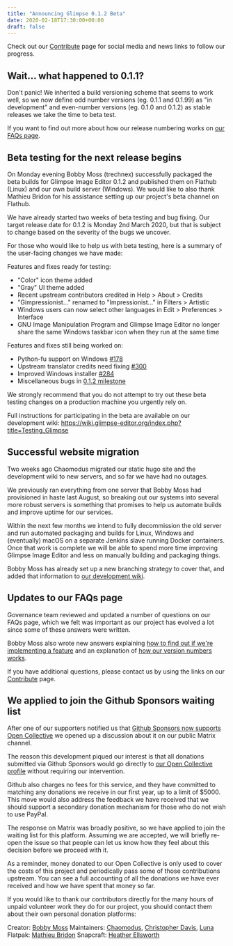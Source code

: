 ```yaml
---
title: "Announcing Glimpse 0.1.2 Beta"
date: 2020-02-18T17:30:00+00:00
draft: false
---
```

Check out our [Contribute](/contribute/) page for social media and news links to follow our progress.

## Wait... what happened to 0.1.1?
Don't panic! We inherited a build versioning scheme that seems to work well, so we now define odd number versions (eg. 0.1.1 and 0.1.99) as "in development" and even-number versions (eg. 0.1.0 and 0.1.2) as stable releases we take the time to beta test.

If you want to find out more about how our release numbering works on [our FAQs page](/about/#how-does-your-release-numbering-work).

## Beta testing for the next release begins
On Monday evening Bobby Moss (trechnex) successfully packaged the beta builds for Glimpse Image Editor 0.1.2 and published them on Flathub (Linux) and our own build server (Windows). We would like to also thank Mathieu Bridon for his assistance setting up our project's beta channel on Flathub.

We have already started two weeks of beta testing and bug fixing. Our target release date for 0.1.2 is Monday 2nd March 2020, but that is subject to change based on the severity of the bugs we uncover.

For those who would like to help us with beta testing, here is a summary of the user-facing changes we have made:

Features and fixes ready for testing: 

* "Color" icon theme added
* "Gray" UI theme added
* Recent upstream contributors credited in Help > About > Credits
* "Gimpressionist..." renamed to "Impressionist..." in Filters > Artistic
* Windows users can now select other languages in Edit > Preferences > Interface
* GNU Image Manipulation Program and Glimpse Image Editor no longer share the same Windows taskbar icon when they run at the same time

Features and fixes still being worked on:

* Python-fu support on Windows [#178](https://github.com/glimpse-editor/Glimpse/issues/178)
* Upstream translator credits need fixing [#300](https://github.com/glimpse-editor/Glimpse/issues/300)
* Improved Windows installer [#284](https://github.com/glimpse-editor/Glimpse/issues/284)
* Miscellaneous bugs in [0.1.2 milestone](https://github.com/glimpse-editor/Glimpse/milestone/9)

We strongly recommend that you do not attempt to try out these beta testing changes on a production machine you urgently rely on.

Full instructions for participating in the beta are available on our development wiki: https://wiki.glimpse-editor.org/index.php?title=Testing_Glimpse

## Successful website migration
Two weeks ago Chaomodus migrated our static hugo site and the development wiki to new servers, and so far we have had no outages.

We previously ran everything from one server that Bobby Moss had provisioned in haste last August, so breaking out our systems into several more robust servers is something that promises to help us automate builds and improve uptime for our services.

Within the next few months we intend to fully decommission the old server and run automated packaging and builds for Linux, Windows and (eventually) macOS on a separate Jenkins slave running Docker containers. Once that work is complete we will be able to spend more time improving Glimpse Image Editor and less on manually building and packaging things.

Bobby Moss has already set up a new branching strategy to cover that, and added that information to [our development wiki](https://wiki.glimpse-editor.org/index.php?title=Building_Glimpse).

## Updates to our FAQs page
Governance team reviewed and updated a number of questions on our FAQs page, which we felt was important as our project has evolved a lot since some of these answers were written.

Bobby Moss also wrote new answers explaining [how to find out if we're implementing a feature](/about/#when-are-you-going-to-implement-the-feature-i-asked-for) and an explanation of [how our version numbers works](/about/#how-does-your-release-numbering-work).

If you have additional questions, please contact us by using the links on our [Contribute](/contribute/) page.

## We applied to join the Github Sponsors waiting list
After one of our supporters notified us that [Github Sponsors now supports Open Collective](https://blog.opencollective.com/double-the-love/) we opened up a discussion about it on our public Matrix channel.

The reason this development piqued our interest is that all donations submitted via Github Sponsors would go directly to [our Open Collective profile](https://opencollective.com/glimpse) without requiring our intervention. 

Github also charges no fees for this service, and they have committed to matching any donations we receive in our first year, up to a limit of $5000. This move would also address the feedback we have received that we should support a secondary donation mechanism for those who do not wish to use PayPal.

The response on Matrix was broadly positive, so we have applied to join the waiting list for this platform. Assuming we are accepted, we will briefly re-open the issue so that people can let us know how they feel about this decision before we proceed with it.

As a reminder, money donated to our Open Collective is only used to cover the costs of this project and periodically pass some of those contributions upstream. You can see a full accounting of all the donations we have ever received and how we have spent that money so far.

If you would like to thank our contributors directly for the many hours of unpaid volunteer work they do for our project, you should contact them about their own personal donation platforms:

Creator: [Bobby Moss](https://github.com/TrechNex)
Maintainers:  [Chaomodus](https://github.com/chaomodus), [Christopher Davis](https://github.com/BrainBlasted), [Luna](https://github.com/Member1221)
Flatpak: [Mathieu Bridon](https://github.com/Member1221)
Snapcraft: [Heather Ellsworth](https://github.com/hellsworth)
